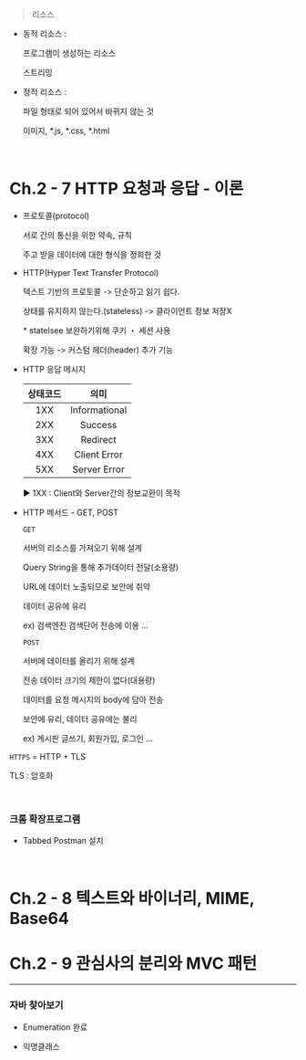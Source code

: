 > 리소스

- 동적 리소스 : 

  프로그램이 생성하는 리소스

  스트리밍

- 정적 리소스 : 

  파일 형태로 되어 있어서 바뀌지 않는 것

  이미지, *.js, *.css, *.html

<br/>

# Ch.2 - 7 HTTP 요청과 응답 - 이론

-  프로토콜(protocol)

    서로 간의 통신을 위한 약속, 규칙

    주고 받을 데이터에 대한 형식을 정희한 것

- HTTP(Hyper Text Transfer Protocol)

    텍스트 기반의 프로토콜 -> 단순하고 읽기 쉽다.

    상태를 유지하지 않는다.(stateless) -> 클라이언트 정보 저장X

    \* statelsee 보완하기위해 쿠키 ・ 세션 사용

    확장 가능 -> 커스텀 헤더(header) 추가 기능

- HTTP 응답 메시지

    | 상태코드 | 의미 |
    |:-----:|:-------------:|
    | 1XX | Informational |
    | 2XX | Success |
    | 3XX | Redirect |
    | 4XX | Client Error |
    | 5XX | Server Error |

    ▶︎ 1XX : Client와 Server간의 정보교환이 목적

- HTTP 메서드 - GET, POST

  `GET`
  
  서버의 리소스를 가져오기 위해 설계

  Query String을 통해 추가데이터 전달(소용량)

  URL에 데이터 노출되므로 보안에 취약

  데이터 공유에 유리

  ex) 검색엔진 검색단어 전송에 이용 ...

  `POST`

  서버에 데이터를 올리기 위해 설계

  전송 데이터 크기의 제한이 없다(대용량)

  데이터를 요청 메시지의 body에 담아 전송

  보안에 유리, 데이터 공유에는 불리

  ex) 게시판 글쓰기, 회원가입, 로그인 ...

`HTTPS` = HTTP + TLS

TLS : 암호화

<br/>

### 크롬 확장프로그램

- Tabbed Postman 설치

<br/>

# Ch.2 - 8 텍스트와 바이너리, MIME, Base64

# Ch.2 - 9 관심사의 분리와 MVC 패턴


---

### 자바 찾아보기

- Enumeration 완료

- 익명클래스 
